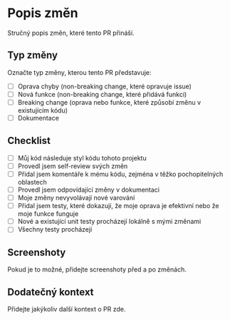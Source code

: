 # Popis změn

Stručný popis změn, které tento PR přináší.

## Typ změny

Označte typ změny, kterou tento PR představuje:

- [ ] Oprava chyby (non-breaking change, které opravuje issue)
- [ ] Nová funkce (non-breaking change, které přidává funkci)
- [ ] Breaking change (oprava nebo funkce, které způsobí změnu v existujícím kódu)
- [ ] Dokumentace

## Checklist

- [ ] Můj kód následuje styl kódu tohoto projektu
- [ ] Provedl jsem self-review svých změn
- [ ] Přidal jsem komentáře k mému kódu, zejména v těžko pochopitelných oblastech
- [ ] Provedl jsem odpovídající změny v dokumentaci
- [ ] Moje změny nevyvolávají nové varování
- [ ] Přidal jsem testy, které dokazují, že moje oprava je efektivní nebo že moje funkce funguje
- [ ] Nové a existující unit testy procházejí lokálně s mými změnami
- [ ] Všechny testy procházejí

## Screenshoty

Pokud je to možné, přidejte screenshoty před a po změnách.

## Dodatečný kontext

Přidejte jakýkoliv další kontext o PR zde.
